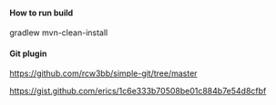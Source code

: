 #### How to run build

gradlew mvn-clean-install

#### Git plugin

https://github.com/rcw3bb/simple-git/tree/master

https://gist.github.com/erics/1c6e333b70508be01c884b7e54d8cfbf